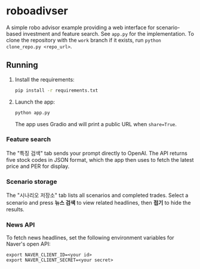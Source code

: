 # roboadivser

A simple robo advisor example providing a web interface for scenario-based investment and feature search. See `app.py` for the implementation. To clone the repository with the `work` branch if it exists, run `python clone_repo.py <repo_url>`.

## Running
1. Install the requirements:
   ```bash
   pip install -r requirements.txt
   ```
2. Launch the app:
   ```bash
   python app.py
   ```
   The app uses Gradio and will print a public URL when `share=True`.

### Feature search
The "특징 검색" tab sends your prompt directly to OpenAI. The API returns five stock codes in JSON format, which the app then uses to fetch the latest price and PER for display.

### Scenario storage
The "시나리오 저장소" tab lists all scenarios and completed trades. Select a scenario and press **뉴스 검색** to view related headlines, then **접기** to hide the results.

### News API
To fetch news headlines, set the following environment variables for Naver's open API:

```
export NAVER_CLIENT_ID=<your id>
export NAVER_CLIENT_SECRET=<your secret>
```
